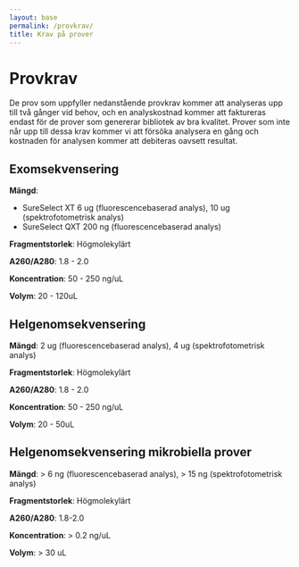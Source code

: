```yaml
---
layout: base
permalink: /provkrav/
title: Krav på prover
---
```


# Provkrav
De prov som uppfyller nedanstående provkrav kommer att analyseras upp till två gånger vid behov, och en analyskostnad kommer att faktureras endast för de prover som genererar bibliotek av bra kvalitet. Prover som inte når upp till dessa krav kommer vi att försöka analysera en gång och kostnaden för analysen kommer att debiteras oavsett resultat.

## Exomsekvensering
**Mängd**:

- SureSelect XT 6 ug (fluorescencebaserad analys), 10 ug (spektrofotometrisk analys)
- SureSelect QXT 200 ng (fluorescencebaserad analys)

**Fragmentstorlek**: Högmolekylärt

**A260/A280**: 1.8 - 2.0

**Koncentration**: 50 - 250 ng/uL

**Volym**: 20 - 120uL

## Helgenomsekvensering
**Mängd**: 2 ug (fluorescencebaserad analys), 4 ug (spektrofotometrisk analys)

**Fragmentstorlek**: Högmolekylärt

**A260/A280**: 1.8 - 2.0

**Koncentration**: 50 - 250 ng/uL

**Volym**: 20 - 50uL

## Helgenomsekvensering mikrobiella prover
**Mängd**: > 6 ng  (fluorescencebaserad analys), > 15 ng (spektrofotometrisk analys)

**Fragmentstorlek**: Högmolekylärt

**A260/A280**: 1.8-2.0

**Koncentration**: > 0.2 ng/uL

**Volym**: > 30 uL
